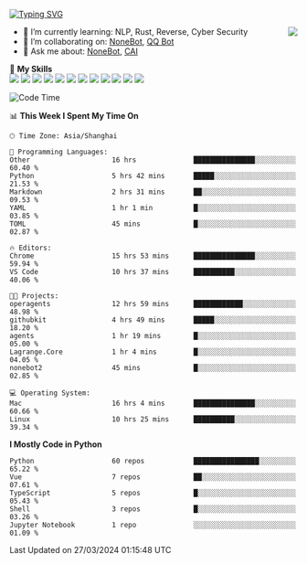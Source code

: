 [![Typing SVG](https://readme-typing-svg.herokuapp.com?size=25&duration=2500&color=8C43EA&vCenter=true&width=200&height=40&lines=Hi+there+%F0%9F%91%8B%F0%9F%8F%BB;I'm+yanyongyu)](https://git.io/typing-svg)

<a href="#">
  <img align="right" src="https://github-readme-stats.vercel.app/api?username=yanyongyu&count_private=true&show_icons=true&bg_color=15,f2f7fd,E0EAFC" />
</a>

- 🌱 I’m currently learning: NLP, Rust, Reverse, Cyber Security
- 👯 I’m collaborating on: [NoneBot](https://github.com/nonebot), [QQ Bot](https://github.com/Mrs4s/go-cqhttp)
- 💬 Ask me about: [NoneBot](https://github.com/nonebot), [CAI](https://github.com/cscs181/CAI)

🌟 **My Skills**  
![](https://img.shields.io/badge/-Python-3e74a2?style=flat-square&logo=Python&logoColor=fff)
![](https://img.shields.io/badge/-TypeScript-3178C6?style=flat-square&logo=TypeScript&logoColor=fff)
![](https://img.shields.io/badge/-Vue-4fc08d?style=flat-square&logo=Vue.js&logoColor=fff)
![](https://img.shields.io/badge/-React-2d98ce?style=flat-square&logo=React&logoColor=fff)
![](https://img.shields.io/badge/-FastAPI-009688?style=flat-square&logo=FastAPI&logoColor=fff)
![](https://img.shields.io/badge/-Linux-000000?style=flat-square&logo=Linux&logoColor=fff)
![](https://img.shields.io/badge/-Docker-2496ED?style=flat-square&logo=Docker&logoColor=fff)
![](https://img.shields.io/badge/-Kubernetes-326CE5?style=flat-square&logo=Kubernetes&logoColor=fff)
![](https://img.shields.io/badge/-GitHub%20Actions-2088FF?style=flat-square&logo=GitHubActions&logoColor=fff)
![](https://img.shields.io/badge/-PostgreSQL-4169E1?style=flat-square&logo=PostgreSQL&logoColor=fff)
![](https://img.shields.io/badge/-Redis-DC382D?style=flat-square&logo=Redis&logoColor=fff)
![](https://img.shields.io/badge/-MongoDB-47A248?style=flat-square&logo=MongoDB&logoColor=fff)

<!--START_SECTION:waka-->
![Code Time](http://img.shields.io/badge/Code%20Time-5%2C941%20hrs%2037%20mins-blue)

📊 **This Week I Spent My Time On** 

```text
🕑︎ Time Zone: Asia/Shanghai

💬 Programming Languages: 
Other                    16 hrs              ███████████████░░░░░░░░░░   60.40 % 
Python                   5 hrs 42 mins       █████░░░░░░░░░░░░░░░░░░░░   21.53 % 
Markdown                 2 hrs 31 mins       ██░░░░░░░░░░░░░░░░░░░░░░░   09.53 % 
YAML                     1 hr 1 min          █░░░░░░░░░░░░░░░░░░░░░░░░   03.85 % 
TOML                     45 mins             █░░░░░░░░░░░░░░░░░░░░░░░░   02.87 % 

🔥 Editors: 
Chrome                   15 hrs 53 mins      ███████████████░░░░░░░░░░   59.94 % 
VS Code                  10 hrs 37 mins      ██████████░░░░░░░░░░░░░░░   40.06 % 

🐱‍💻 Projects: 
operagents               12 hrs 59 mins      ████████████░░░░░░░░░░░░░   48.98 % 
githubkit                4 hrs 49 mins       █████░░░░░░░░░░░░░░░░░░░░   18.20 % 
agents                   1 hr 19 mins        █░░░░░░░░░░░░░░░░░░░░░░░░   05.00 % 
Lagrange.Core            1 hr 4 mins         █░░░░░░░░░░░░░░░░░░░░░░░░   04.05 % 
nonebot2                 45 mins             █░░░░░░░░░░░░░░░░░░░░░░░░   02.85 % 

💻 Operating System: 
Mac                      16 hrs 4 mins       ███████████████░░░░░░░░░░   60.66 % 
Linux                    10 hrs 25 mins      ██████████░░░░░░░░░░░░░░░   39.34 % 
```

**I Mostly Code in Python** 

```text
Python                   60 repos            ████████████████░░░░░░░░░   65.22 % 
Vue                      7 repos             ██░░░░░░░░░░░░░░░░░░░░░░░   07.61 % 
TypeScript               5 repos             █░░░░░░░░░░░░░░░░░░░░░░░░   05.43 % 
Shell                    3 repos             █░░░░░░░░░░░░░░░░░░░░░░░░   03.26 % 
Jupyter Notebook         1 repo              ░░░░░░░░░░░░░░░░░░░░░░░░░   01.09 % 
```




 Last Updated on 27/03/2024 01:15:48 UTC
<!--END_SECTION:waka-->
